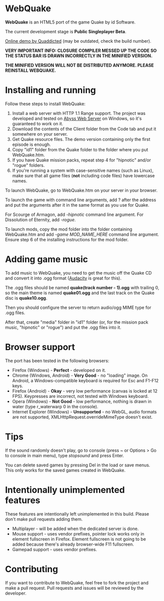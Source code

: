# WebQuake

**WebQuake** is an HTML5 port of the game Quake by id Software.

The current development stage is **Public Singleplayer Beta**.

[Online demo by Quaddicted](http://quaddicted.com/forum/viewtopic.php?pid=438) (may be outdated, check the build number).

**VERY IMPORTANT INFO: CLOSURE COMPILER MESSED UP THE CODE SO THE STATUS BAR IS DRAWN INCORRECTLY IN THE MINIFIED VERSION.**

**THE MINIFIED VERSION WILL NOT BE DISTRIBUTED ANYMORE. PLEASE REINSTALL WEBQUAKE.**

# Installing and running

Follow these steps to install WebQuake:

1. Install a web server with HTTP 1.1 Range support. The project was developed and tested on [Abyss Web Server](http://www.aprelium.com/abyssws/) on Windows, so it's guaranteed to work on it.
2. Download the contents of the Client folder from the Code tab and put it somewhere on your server.
3. Get Quake resource files. The demo version containing only the first episode is enough.
4. Copy "id1" folder from the Quake folder to the folder where you put WebQuake.htm.
5. If you have Quake mission packs, repeat step 4 for "hipnotic" and/or "rogue" folders.
6. If you're running a system with case-sensitive names (such as Linux), make sure that all game files (**not** including code files) have lowercase names.

To launch WebQuake, go to WebQuake.htm on your server in your browser.

To launch the game with command line arguments, add ? after the address and put the arguments after it in the same format as you use for Quake.

For Scourge of Armagon, add *-hipnotic* command line argument. For Dissolution of Eternity, add *-rogue*.

To launch mods, copy the mod folder into the folder containing WebQuake.htm and add *-game MOD_NAME_HERE* command line argument. Ensure step 6 of the installing instructions for the mod folder.

# Adding game music

To add music to WebQuake, you need to get the music off the Quake CD and convert it into .ogg format ([Audacity](http://audacity.sourceforge.net/) is great for this).

The .ogg files should be named **quake(track number - 1).ogg** with trailing 0, so the main theme is named **quake01.ogg** and the last track on the Quake disc is **quake10.ogg**.

Then you should configure the server to return audio/ogg MIME type for .ogg files.

After that, create "media" folder in "id1" folder (or, for the mission pack music, "hipnotic" or "rogue") and put the .ogg files into it.

# Browser support

The port has been tested in the following browsers:

* Firefox (Windows) - **Perfect** - developed on it.
* Chrome (Windows, Android) - **Very Good** - no "loading" image. On Android, a Windows-compatible keyboard is required for Esc and F1-F12 keys.
* Firefox (Android) - **Okay** - very low performance (canvas is locked at 12 FPS). Keypresses are incorrect, not tested with Windows keyboard.
* Opera (Windows) - **Not Good** - low performance, nothing is drawn in water (type r_waterwarp 0 in the console).
* Internet Explorer (Windows) - **Unsupported** - no WebGL, audio formats are not supported, XMLHttpRequest.overrideMimeType doesn't exist.

# Tips

If the sound randomly doesn't play, go to console (press ~ or Options > Go to console in main menu), type *stopsound* and press Enter.

You can delete saved games by pressing Del in the load or save menus. This only works for the saved games created in WebQuake.

# Intentionally unimplemented features

These features are intentionally left unimplemented in this build. Please don't make pull requests adding them.

* Multiplayer - will be added when the dedicated server is done.
* Mouse support - uses vendor prefixes, pointer lock works only in element fullscreen in Firefox. Element fullscreen is not going to be added because there's already browser-wide F11 fullscreen.
* Gamepad support - uses vendor prefixes.

# Contributing

If you want to contribute to WebQuake, feel free to fork the project and make a pull request. Pull requests and issues will be reviewed by the developer.
